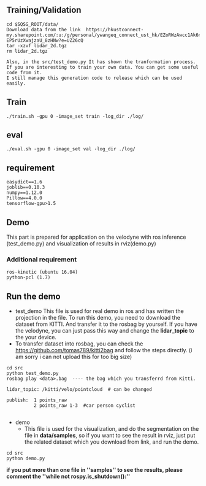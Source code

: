 ## Training/Validation
```
cd $SQSG_ROOT/data/
Download data from the link  https://hkustconnect-my.sharepoint.com/:u:/g/personal/ywangeq_connect_ust_hk/EZoRWzAwcc1Ak6n4gnnHuswBnn-EP5rUzXwajzaU_8zHNw?e=UZ26cQ
tar -xzvf lidar_2d.tgz
rm lidar_2d.tgz
```
    Also, in the src/test_demo.py It has shown the tranformation process. If you are interesting to train your own data. You can get some useful code from it.
    I still manage this generation code to release which can be used easily.

## Train

```./train.sh -gpu 0 -image_set train -log_dir ./log/```

## eval

```./eval.sh -gpu 0 -image_set val -log_dir ./log/```

## requirement
``` 
easydict==1.6
joblib==0.10.3
numpy==1.12.0
Pillow==4.0.0
tensorflow-gpu>1.5
```
## Demo
This part is prepared for application on the velodyne with ros inference (test_demo.py) and visualization of results in rviz(demo.py)
### Additional requirement
```
ros-kinetic (ubuntu 16.04)
python-pcl (1.7)
```



## Run the demo
-   test_demo
    This file is used for real demo in ros and has written the projection in the file. To run this demo, you need to download the dataset from KITTI. And transfer it to the rosbag by yourself. If you have the velodyne, you can just pass this way and change the **lidar_topic** to the your device.
-  To transfer dataset into rosbag, you can check the https://github.com/tomas789/kitti2bag and follow the steps directly. (i am sorry i can not upload this for too big size)

```
cd src
python test_demo.py
rosbag play <data>.bag  ---- the bag which you transferrd from Kitti.
```
```
lidar_topic: /kitti/velo/pointcloud  # can be changed

publish:  1 points_raw
          2 points_raw 1-3  #car person cyclist
          
```
-  demo
    -  This file is used for the visualization, and do the segmentation on the file in **data/samples**, so if you want to see the result in rviz, just put the related dataset which you download from link, and run the demo.

```
cd src
python demo.py
```


**if you put more than one file in ''samples'' to see the results, please comment the ''while not rospy.is_shutdown():''**


